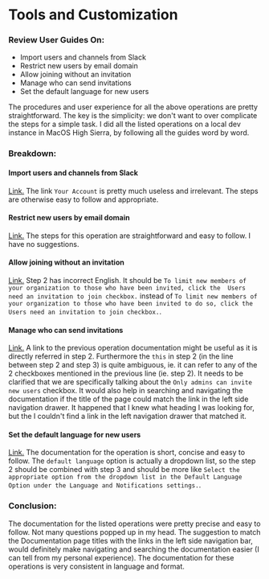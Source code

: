# Tools and Customization

### Review User Guides On:
 - Import users and channels from Slack
 - Restrict new users by email domain
 - Allow joining without an invitation
 - Manage who can send invitations
 - Set the default language for new users

The procedures and user experience for all the above operations are pretty straightforward.
The key is the simplicity: we don't want to over complicate the steps for a simple task.
I did all the listed operations on a local dev instance in MacOS High Sierra, by following all the guides word by word.

### Breakdown:
#### Import users and channels from Slack
[Link.](https://zulip.com/help/import-users-and-channels-from-slack)
The link `Your Account` is pretty much useless and irrelevant. The steps are otherwise easy to follow and appropriate.

#### Restrict new users by email domain
[Link.](https://zulip.com/help/restrict-user-email-addresses-to-certain-domains)
The steps for this operation are straightforward and easy to follow. I have no suggestions.

#### Allow joining without an invitation
[Link.](https://zulip.com/help/allow-anyone-to-join-without-an-invitation)
Step 2 has incorrect English. It should be `To limit new members of your organization to those who have been invited, click the  Users need an invitation to join checkbox.` instead of `To limit new members of your organization to those who have been invited to do so, click the  Users need an invitation to join checkbox.`.

#### Manage who can send invitations
[Link.](https://zulip.com/help/only-allow-admins-to-invite-new-users)
A link to the previous operation documentation might be useful as it is directly referred in step 2. Furthermore the `this` in step 2 (in the line between step 2 and step 3) is quite ambiguous, ie. it can refer to any of the 2 checkboxes mentioned in the previous line (ie. step 2). It needs to be clarified that we are specifically talking about the `Only admins can invite new users` checkbox. It would also help in searching and navigating the documentation if the title of the page could match the link in the left side navigation drawer. It happened that I knew what heading I was looking for, but the I couldn't find a link in the left navigation drawer that matched it.
 
#### Set the default language for new users
[Link.](https://zulip.com/help/change-the-default-language-for-your-organization)
The documentation for the operation is short, concise and easy to follow. The `default language` option is actually a dropdown list, so the step 2 should be combined with step 3 and should be more like `Select the appropriate option from the dropdown list in the Default Language Option under the Language and Notifications settings.`.

### Conclusion:
The documentation for the listed operations were pretty precise and easy to follow. Not many questions popped up in my head. The suggestion to match the Documentation page titles with the links in the left side navigation bar, would definitely make navigating and searching the documentation easier (I can tell from my personal experience). The documentation for these operations is very consistent in language and format.
